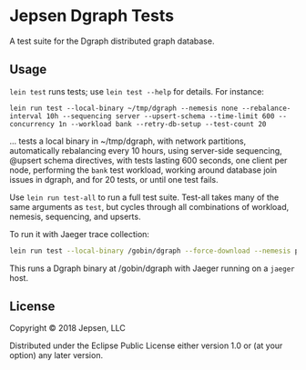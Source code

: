 # Jepsen Dgraph Tests

A test suite for the Dgraph distributed graph database.

## Usage

`lein test` runs tests; use `lein test --help` for details. For instance:

```
lein run test --local-binary ~/tmp/dgraph --nemesis none --rebalance-interval 10h --sequencing server --upsert-schema --time-limit 600 --concurrency 1n --workload bank --retry-db-setup --test-count 20
```

... tests a local binary in ~/tmp/dgraph, with network partitions, automatically rebalancing every 10 hours, using server-side sequencing, @upsert schema directives, with tests lasting 600 seconds, one client per node, performing the `bank` test workload, working around database join issues in dgraph, and for 20 tests, or until one test fails.

Use `lein run test-all` to run a full test suite. Test-all takes many of the
same arguments as `test`, but cycles through all combinations of workload,
nemesis, sequencing, and upserts.

To run it with Jaeger trace collection:

```sh
lein run test --local-binary /gobin/dgraph --force-download --nemesis partition-ring --workload bank --rebalance-interval 10h --upsert-schema --time-limit 600 --concurrency 30 --nodes "n1, n2, n3" --replicas 3 --test-count 20 --dgraph-jaeger-collector http://jaeger:14268 --dgraph-jaeger-agent http://jaeger:6831 --tracing http://jaeger:14268/api/traces
```

This runs a Dgraph binary at /gobin/dgraph with Jaeger running on a `jaeger` host.

## License

Copyright © 2018 Jepsen, LLC

Distributed under the Eclipse Public License either version 1.0 or (at
your option) any later version.
